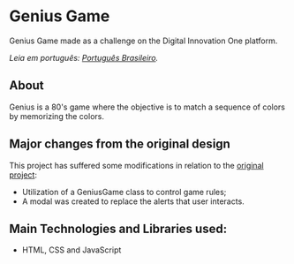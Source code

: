 # Genius Game
Genius Game made as a challenge on the Digital Innovation One platform.

*Leia em português: [Português Brasileiro](README.md).*

## About
Genius is a 80's game where the objective is to match a sequence of colors by memorizing the colors.

## Major changes from the original design
This project has suffered some modifications in relation to the [original project](https://github.com/SpruceGabriela/genesis-dio):

- Utilization of a GeniusGame class to control game rules;
- A modal was created to replace the alerts that user interacts.

## Main Technologies and Libraries used:
- HTML, CSS and JavaScript